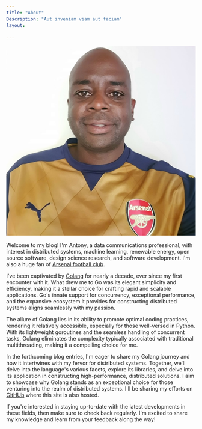 ```yaml
---
title: "About"
Description: "Aut inveniam viam aut faciam"
layout: 
    
---
```


![Antony Mapfumo](/img/ants-golden-arsenal.jpg#floatleft "Antony Mapfumo")

Welcome to my blog! I'm Antony, a data communications professional, with interest in distributed systems, machine learning, renewable energy, open source software, design science research, and software development. I'm also a huge fan of [Arsenal football club](https://www.arsenal.com/).

I've been captivated by [Golang](http://golang.org) for nearly a decade, ever since my first encounter with it. What drew me to Go was its elegant simplicity and efficiency, making it a stellar choice for crafting rapid and scalable applications. Go's innate support for concurrency, exceptional performance, and the expansive ecosystem it provides for constructing distributed systems aligns seamlessly with my passion.

The allure of Golang lies in its ability to promote optimal coding practices, rendering it relatively accessible, especially for those well-versed in Python. With its lightweight goroutines and the seamless handling of concurrent tasks, Golang eliminates the complexity typically associated with traditional multithreading, making it a compelling choice for me.

In the forthcoming blog entries, I'm eager to share my Golang journey and how it intertwines with my fervor for distributed systems. Together, we'll delve into the language's various facets, explore its libraries, and delve into its application in constructing high-performance, distributed solutions. I aim to showcase why Golang stands as an exceptional choice for those venturing into the realm of distributed systems. I'll be sharing my efforts on [GitHUb](https://github.com/mapfumo) where this site is also hosted.

If you're interested in staying up-to-date with the latest developments in these fields, then make sure to check back regularly. I'm excited to share my knowledge and learn from your feedback along the way!


